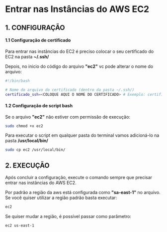 # Entrar nas Instâncias do AWS EC2

## 1. CONFIGURAÇÃO

#### 1.1 Configuração de certificado
Para entrar nas instâncias do EC2 é preciso colocar o seu certificado do EC2 na pasta **~/.ssh/**

Depois, no inicio do código do arquivo **"ec2"** vc pode alterar o nome do arquivo:
```bash
#!/bin/bash

# Nome do arquivo do certificado (dentro da pasta ~/.ssh/)
certificado_ssh=<COLOQUE AQUI O NOME DO CERTIFICADO> # Exemplo: certificado_ssh=portal-de-boletos-prod.pem
```

#### 1.2 Configuração de script bash
Se o arquivo **"ec2"** não estiver com permissão de execução:
```bash
sudo chmod +x ec2
```

Para executar o script em qualquer pasta do terminal vamos adicioná-lo na pasta **/usr/local/bin/**
```bash
sudo cp ec2 /usr/local/bin/
```

## 2. EXECUÇÃO
Após concluir a configuração, execute o comando sempre que precisar entrar nas instâncias do AWS EC2.

Por padrão a região da aws está configurada como **"sa-east-1"** no arquivo. Se você quiser utilizar a região padrão basta executar:
```bash
ec2
```

Se quiser mudar a região, é possível passar como parâmetro:
```bash
ec2 us-east-1
```
